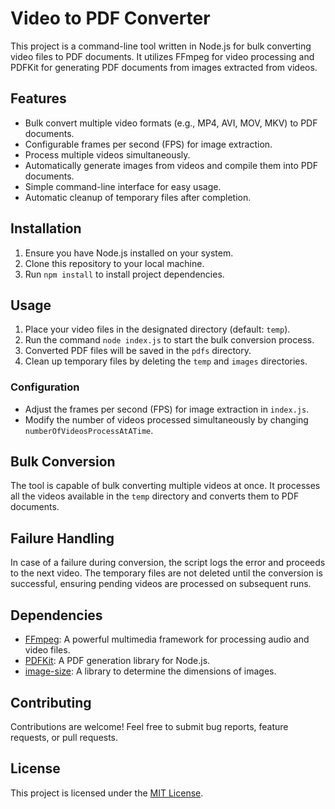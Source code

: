 # Video to PDF Converter

This project is a command-line tool written in Node.js for bulk converting video files to PDF documents. It utilizes FFmpeg for video processing and PDFKit for generating PDF documents from images extracted from videos.

## Features

- Bulk convert multiple video formats (e.g., MP4, AVI, MOV, MKV) to PDF documents.
- Configurable frames per second (FPS) for image extraction.
- Process multiple videos simultaneously.
- Automatically generate images from videos and compile them into PDF documents.
- Simple command-line interface for easy usage.
- Automatic cleanup of temporary files after completion.

## Installation

1. Ensure you have Node.js installed on your system.
2. Clone this repository to your local machine.
3. Run `npm install` to install project dependencies.

## Usage

1. Place your video files in the designated directory (default: `temp`).
2. Run the command `node index.js` to start the bulk conversion process.
3. Converted PDF files will be saved in the `pdfs` directory.
4. Clean up temporary files by deleting the `temp` and `images` directories.

### Configuration

- Adjust the frames per second (FPS) for image extraction in `index.js`.
- Modify the number of videos processed simultaneously by changing `numberOfVideosProcessAtATime`.

## Bulk Conversion

The tool is capable of bulk converting multiple videos at once. It processes all the videos available in the `temp` directory and converts them to PDF documents.

## Failure Handling

In case of a failure during conversion, the script logs the error and proceeds to the next video. The temporary files are not deleted until the conversion is successful, ensuring pending videos are processed on subsequent runs.

## Dependencies

- [FFmpeg](https://ffmpeg.org/): A powerful multimedia framework for processing audio and video files.
- [PDFKit](https://pdfkit.org/): A PDF generation library for Node.js.
- [image-size](https://github.com/image-size/image-size): A library to determine the dimensions of images.

## Contributing

Contributions are welcome! Feel free to submit bug reports, feature requests, or pull requests.

## License

This project is licensed under the [MIT License](LICENSE).
